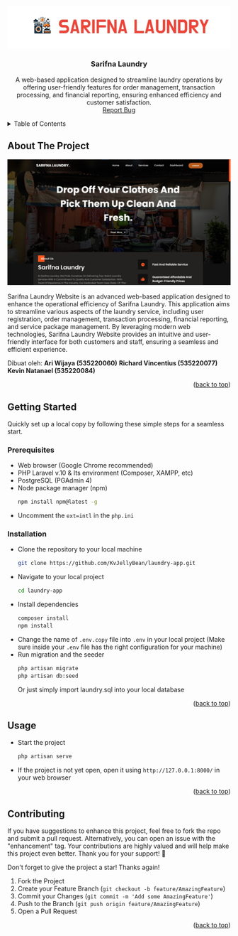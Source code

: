 <a name="readme-top"></a>

<!-- PROJECT LOGO -->
<br />
<div align="center">
  <a href="https://github.com/KvJellyBean/laundry-app">
    <img src="./public/assets/images/banner.jpeg" alt="Logo Banner">
  </a>

<h3 align="center">Sarifna Laundry</h3>

  <p align="center">
    A web-based application designed to streamline laundry operations by offering user-friendly features for order management, transaction processing, and financial reporting, ensuring enhanced efficiency and customer satisfaction.
    <br />
    <a href="https://github.com/KvJellyBean/laundry-app/issues">Report Bug</a>
</div>

<!-- TABLE OF CONTENTS -->
<details>
  <summary>Table of Contents</summary>
  <ul>
    <li>
      <a href="#about-the-project">About The Project</a>
    </li>
    <li>
      <a href="#getting-started">Getting Started</a>
      <ul>
        <li><a href="#prerequisites">Prerequisites</a></li>
        <li><a href="#installation">Installation</a></li>
      </ul>
    </li>
    <li><a href="#usage">Usage</a></li>
    <li><a href="#contributing">Contributing</a></li>
  </ul>
</details>

<!-- ABOUT THE PROJECT -->

## About The Project

[![Sarifna Laundry][product-img]](https://github.com/KvJellyBean/laundry-app)

Sarifna Laundry Website is an advanced web-based application designed to enhance the operational efficiency of Sarifna Laundry. This application aims to streamline various aspects of the laundry service, including user registration, order management, transaction processing, financial reporting, and service package management. By leveraging modern web technologies, Sarifna Laundry Website provides an intuitive and user-friendly interface for both customers and staff, ensuring a seamless and efficient experience.

Dibuat oleh:
**Ari Wijaya (535220060)**
**Richard Vincentius (535220077)**
**Kevin Natanael (535220084)**

<p align="right">(<a href="#readme-top">back to top</a>)</p>

<!-- GETTING STARTED -->

## Getting Started

Quickly set up a local copy by following these simple steps for a seamless start.

### Prerequisites

-   Web browser (Google Chrome recommended)
-   PHP Laravel v.10 & Its environment (Composer, XAMPP, etc)
-   PostgreSQL (PGAdmin 4)
-   Node package manager (npm)
    ```sh
    npm install npm@latest -g
    ```
-   Uncomment the `ext=intl` in the `php.ini`

### Installation

-   Clone the repository to your local machine
    ```sh
    git clone https://github.com/KvJellyBean/laundry-app.git
    ```
-   Navigate to your local project
    ```sh
    cd laundry-app
    ```
-   Install dependencies
    ```sh
    composer install
    npm install
    ```
-   Change the name of `.env.copy` file into `.env` in your local project
    (Make sure inside your `.env` file has the right configuration for your machine)
-   Run migration and the seeder
    ```sh
    php artisan migrate
    php artisan db:seed
    ```
    Or just simply import laundry.sql into your local database

<p align="right">(<a href="#readme-top">back to top</a>)</p>

<!-- USAGE EXAMPLES -->

## Usage

-   Start the project
    ```sh
    php artisan serve
    ```
-   If the project is not yet open, open it using `http://127.0.0.1:8000/` in your web browser

<p align="right">(<a href="#readme-top">back to top</a>)</p>

<!-- CONTRIBUTING -->

## Contributing

If you have suggestions to enhance this project, feel free to fork the repo and submit a pull request. Alternatively, you can open an issue with the "enhancement" tag. Your contributions are highly valued and will help make this project even better. Thank you for your support! 🚀

Don't forget to give the project a star! Thanks again!

1. Fork the Project
2. Create your Feature Branch (`git checkout -b feature/AmazingFeature`)
3. Commit your Changes (`git commit -m 'Add some AmazingFeature'`)
4. Push to the Branch (`git push origin feature/AmazingFeature`)
5. Open a Pull Request

<p align="right">(<a href="#readme-top">back to top</a>)</p>

<!-- MARKDOWN LINKS & IMAGES -->

[product-img]: ./public/assets/images/sarifnaLaundry.jpg
